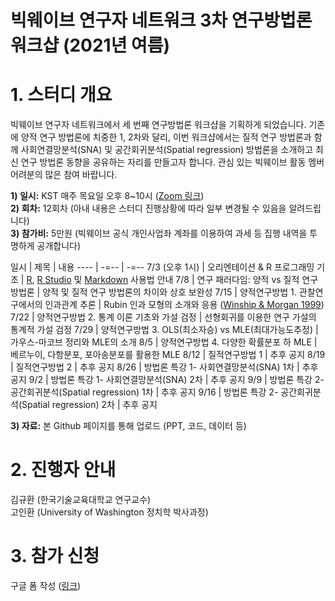 빅웨이브 연구자 네트워크 3차 연구방법론 워크샵 (2021년 여름)
==========================================
# 1. 스터디 개요  

빅웨이브 연구자 네트워크에서 세 번째 연구방법론 워크샵을 기획하게 되었습니다. 기존에 양적 연구 방법론에 치중한 1, 2차와 달리, 이번 워크샵에서는 질적 연구 방법론과 함께 사회연결망분석(SNA) 및 공간회귀분석(Spatial regression) 방법론을 소개하고 최신 연구 방법론 동향을 공유하는 자리를 만들고자 합니다. 관심 있는 빅웨이브 활동 멤버 어려분의 많은 참여 바랍니다. 

**1) 일시:** KST 매주 목요일 오후 8~10시 ([Zoom 링크](https:https://washington.zoom.us/j/98637561547))  
**2) 회차:** 12회차 (아내 내용은 스터디 진행상황에 따라 일부 변경될 수 있음을 알려드립니다)  
**3) 참가비:** 5만원 (빅웨이브 공식 개인사업좌 계좌를 이용하여 과세 등 집행 내역을 투명하게 공개합니다)  

일시 | 제목 | 내용
---- | -=-- | -=--
7/3 (오후 1시) | 오리엔테이션 & R 프로그래밍 기초 | [R](https://cloud.r-project.org/), [R Studio](https://rstudio.com/products/rstudio/download/) 및 [Markdown](http://whatismarkdown.com/) 사용법 안내 
7/8 | 연구 패러다임: 양적 vs 질적 연구 방법론 | 양적 및 질적 연구 방법론의 차이와 상호 보완성
7/15 | 양적연구방법 1. 관찰연구에서의 인과관계 추론 | Rubin 인과 모형의 소개와 응용 ([Winship & Morgan 1999](http://nrs.harvard.edu/urn-3:HUL.InstRepos:3200609))
7/22 | 양적연구방법 2. 통계 이론 기초와 가설 검정 | 선형회귀를 이용한 연구 가설의 통계적 가설 검정
7/29 | 양적연구방법 3. OLS(최소자승) vs MLE(최대가능도추정) | 가우스-마코브 정리와 MLE의 소개
8/5 | 양적연구방법 4. 다양한 확률분포 하 MLE | 베르누이, 다항분포, 포아송분포를 활용한 MLE 
8/12 | 질적연구방법 1  | 추후 공지
8/19 | 질적연구방법 2  | 추후 공지
8/26 | 방법론 특강 1- 사회연결망분석(SNA) 1차 | 추후 공지
9/2 | 방법론 특강 1- 사회연결망분석(SNA) 2차 | 추후 공지
9/9 | 방법론 특강 2- 공간회귀분석(Spatial regression) 1차 | 추후 공지
9/16 | 방법론 특강 2- 공간회귀분석(Spatial regression) 2차 | 추후 공지

**3) 자료:** 본 Github 페이지를 통해 업로드 (PPT, 코드, 데이터 등)  
  
# 2. 진행자 안내  

김규환 (한국기술교육대학교 연구교수)  
고인환 (University of Washington 정치학 박사과정)  

# 3. 참가 신청  

구글 폼 작성 ([링크](https://forms.gle/4fjYZrafvis5U3CD7))